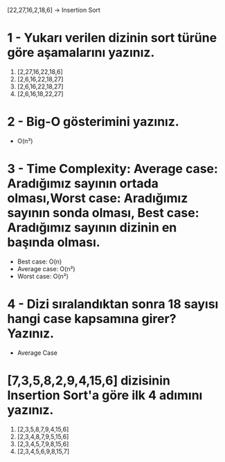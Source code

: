 [22,27,16,2,18,6] -> Insertion Sort
# 1 - Yukarı verilen dizinin sort türüne göre aşamalarını yazınız.
1. [2,27,16,22,18,6]
2. [2,6,16,22,18,27]
3. [2,6,16,22,18,27]
4. [2,6,16,18,22,27]

# 2 - Big-O gösterimini yazınız.
* O(n²)

# 3 - Time Complexity: Average case: Aradığımız sayının ortada olması,Worst case: Aradığımız sayının sonda olması, Best case: Aradığımız sayının dizinin en başında olması.
* Best case: O(n) 
* Average case: O(n²) 
* Worst case: O(n²)

# 4 - Dizi sıralandıktan sonra 18 sayısı hangi case kapsamına girer? Yazınız.
* Average Case 

# [7,3,5,8,2,9,4,15,6] dizisinin Insertion Sort'a göre ilk 4 adımını yazınız. 
1. [2,3,5,8,7,9,4,15,6]
2. [2,3,4,8,7,9,5,15,6]
3. [2,3,4,5,7,9,8,15,6]
4. [2,3,4,5,6,9,8,15,7]
